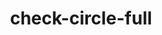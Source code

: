 ---
title: check-circle-full
unicode_regular: 
unicode_bold: 
unicode_solid: \eaae
unicode_brand: 
---